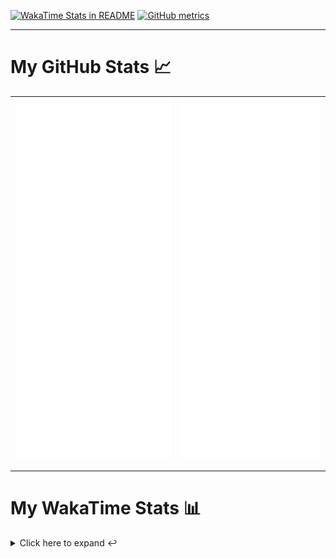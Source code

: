 [![WakaTime Stats in README](https://github.com/LOsioChico/LOsioChico/actions/workflows/waka.yml/badge.svg)](https://github.com/LOsioChico/LOsioChico/actions/workflows/waka.yml) [![GitHub metrics](https://github.com/LOsioChico/LOsioChico/actions/workflows/metrics.yml/badge.svg)](https://github.com/LOsioChico/LOsioChico/actions/workflows/metrics.yml)

---

# My GitHub Stats 📈

| ![](./assets/metrics.svg) | ![](./assets/metrics2.svg) |
| ------------------------- | -------------------------- |

---

# My WakaTime Stats 📊

<details>
<summary>Click here to expand ↩️</summary>
<br>

<!--START_SECTION:waka-->
![Code Time](http://img.shields.io/badge/Code%20Time-1%2C785%20hrs%2050%20mins-blue)

![Lines of code](https://img.shields.io/badge/From%20Hello%20World%20I%27ve%20Written-347.0%20thousand%20lines%20of%20code-blue)

**🐱 My GitHub Data** 

> 📦 570.7 kB Used in GitHub's Storage 
 > 
> 🚫 Not Opted to Hire
 > 
> 📜 20 Public Repositories 
 > 
> 🔑 29 Private Repositories 
 > 
**I'm a Night 🦉** 

```text
🌞 Morning                575 commits         ████░░░░░░░░░░░░░░░░░░░░░   14.14 % 
🌆 Daytime                1224 commits        ████████░░░░░░░░░░░░░░░░░   30.10 % 
🌃 Evening                1411 commits        █████████░░░░░░░░░░░░░░░░   34.70 % 
🌙 Night                  856 commits         █████░░░░░░░░░░░░░░░░░░░░   21.05 % 
```
📅 **I'm Most Productive on Thursday** 

```text
Monday                   558 commits         ███░░░░░░░░░░░░░░░░░░░░░░   13.72 % 
Tuesday                  623 commits         ████░░░░░░░░░░░░░░░░░░░░░   15.32 % 
Wednesday                459 commits         ███░░░░░░░░░░░░░░░░░░░░░░   11.29 % 
Thursday                 727 commits         ████░░░░░░░░░░░░░░░░░░░░░   17.88 % 
Friday                   634 commits         ████░░░░░░░░░░░░░░░░░░░░░   15.59 % 
Saturday                 715 commits         ████░░░░░░░░░░░░░░░░░░░░░   17.58 % 
Sunday                   350 commits         ██░░░░░░░░░░░░░░░░░░░░░░░   08.61 % 
```


📊 **This Week I Spent My Time On** 

```text
💬 Programming Languages: 
TypeScript               19 hrs              ██████████████████░░░░░░░   73.97 % 
Scala                    3 hrs 31 mins       ███░░░░░░░░░░░░░░░░░░░░░░   13.74 % 
JSON                     50 mins             █░░░░░░░░░░░░░░░░░░░░░░░░   03.29 % 
SQL                      38 mins             █░░░░░░░░░░░░░░░░░░░░░░░░   02.49 % 
HTML                     27 mins             ░░░░░░░░░░░░░░░░░░░░░░░░░   01.78 % 
```

**I Mostly Code in TypeScript** 

```text
TypeScript               28 repos            █████████████░░░░░░░░░░░░   52.83 % 
Scala                    6 repos             ███░░░░░░░░░░░░░░░░░░░░░░   11.32 % 
Python                   3 repos             █░░░░░░░░░░░░░░░░░░░░░░░░   05.66 % 
Java                     2 repos             █░░░░░░░░░░░░░░░░░░░░░░░░   03.77 % 
Astro                    2 repos             █░░░░░░░░░░░░░░░░░░░░░░░░   03.77 % 
```




 Last Updated on 10/10/2024 01:00:45 UTC
<!--END_SECTION:waka-->

## </details>
